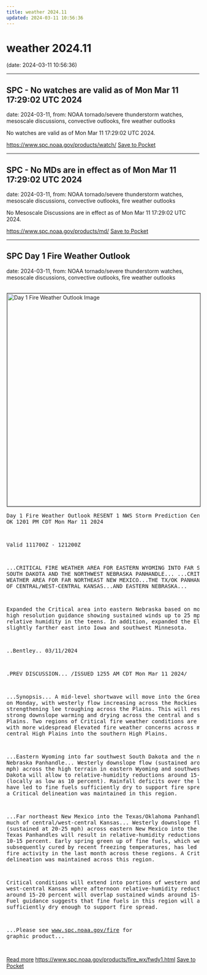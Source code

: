 ```yaml
---
title: weather 2024.11
updated: 2024-03-11 10:56:36
---
```


# weather 2024.11

(date: 2024-03-11 10:56:36)

---

## SPC - No watches are valid as of Mon Mar 11 17:29:02 UTC 2024

date: 2024-03-11, from: NOAA tornado/severe thunderstorm watches, mesoscale discussions, convective outlooks, fire weather outlooks

No watches are valid as of Mon Mar 11 17:29:02 UTC 2024.

<span class="feed-item-link">
<a href="https://www.spc.noaa.gov/products/watch/">https://www.spc.noaa.gov/products/watch/</a> <a href="https://getpocket.com/save" class="pocket-btn" data-lang="en" data-save-url="https://www.spc.noaa.gov/products/watch/">Save to Pocket</a>
</span>

---

## SPC - No MDs are in effect as of Mon Mar 11 17:29:02 UTC 2024

date: 2024-03-11, from: NOAA tornado/severe thunderstorm watches, mesoscale discussions, convective outlooks, fire weather outlooks

No Mesoscale Discussions are in effect as of Mon Mar 11 17:29:02 UTC 2024.

<span class="feed-item-link">
<a href="https://www.spc.noaa.gov/products/md/">https://www.spc.noaa.gov/products/md/</a> <a href="https://getpocket.com/save" class="pocket-btn" data-lang="en" data-save-url="https://www.spc.noaa.gov/products/md/">Save to Pocket</a>
</span>

---

## SPC Day 1 Fire Weather Outlook

date: 2024-03-11, from: NOAA tornado/severe thunderstorm watches, mesoscale discussions, convective outlooks, fire weather outlooks

<br /><a href="https://www.spc.noaa.gov/products/fire_wx/fwdy1.html"><img src="https://www.spc.noaa.gov/products/fire_wx/day1fireotlk.gif" border="1" alt="Day 1 Fire Weather Outlook Image" hspace="1" vspace="1" width="815" height="555" align="center" /></a><pre>
Day 1 Fire Weather Outlook RESENT 1
NWS Storm Prediction Center Norman OK
1201 PM CDT Mon Mar 11 2024

Valid 111700Z - 121200Z

...CRITICAL FIRE WEATHER AREA FOR EASTERN WYOMING INTO FAR SOUTHWEST
SOUTH DAKOTA AND THE NORTHWEST NEBRASKA PANHANDLE...
...CRITICAL FIRE WEATHER AREA FOR FAR NORTHEAST NEW MEXICO...THE
TX/OK PANHANDLES...MUCH OF CENTRAL/WEST-CENTRAL KANSAS...AND EASTERN
NEBRASKA...

Expanded the Critical area into eastern Nebraska based on morning
high resolution guidance showing sustained winds up to 25 mph and
relative humidity in the teens. In addition, expanded the Elevated
area slightly farther east into Iowa and southwest Minnesota.

..Bentley.. 03/11/2024

.PREV DISCUSSION... /ISSUED 1255 AM CDT Mon Mar 11 2024/

...Synopsis...
A mid-level shortwave will move into the Great Basin on Monday, with
westerly flow increasing across the Rockies and strengthening lee
troughing across the Plains. This will result in strong downslope
warming and drying across the central and south-central Plains. Two
regions of Critical fire weather conditions are expected, with more
widespread Elevated fire weather concerns across much of the central
High Plains into the southern High Plains.

...Eastern Wyoming into far southwest South Dakota and the northwest
Nebraska Panhandle...
Westerly downslope flow (sustained around 20-25 mph) across the high
terrain in eastern Wyoming and southwestern South Dakota will allow
to relative-humidity reductions around 15-20 percent (locally as low
as 10 percent). Rainfall deficits over the last month have led to
fine fuels sufficiently dry to support fire spread. As such, a
Critical delineation was maintained in this region.

...Far northeast New Mexico into the Texas/Oklahoma Panhandles and
much of central/west-central Kansas...
Westerly downslope flow (sustained at 20-25 mph) across eastern New
Mexico into the Oklahoma and Texas Panhandles will result in
relative-humidity reductions to around 10-15 percent. Early spring
green up of fine fuels, which were subsequently cured by recent
freezing temperatures, has led to large fire activity in the last
month across these regions. A Critical delineation was maintained
across this region. 

Critical conditions will extend into portions of western and
west-central Kansas where afternoon relative-humidity reductions to
around 15-20 percent will overlap sustained winds around 15-20 mph).
Fuel guidance suggests that fine fuels in this region will are
sufficiently dry enough to support fire spread.

...Please see www.spc.noaa.gov/fire for graphic product...

</pre>
<a href="https://www.spc.noaa.gov/products/fire_wx/fwdy1.html">Read more</a>


<span class="feed-item-link">
<a href="https://www.spc.noaa.gov/products/fire_wx/fwdy1.html">https://www.spc.noaa.gov/products/fire_wx/fwdy1.html</a> <a href="https://getpocket.com/save" class="pocket-btn" data-lang="en" data-save-url="https://www.spc.noaa.gov/products/fire_wx/fwdy1.html">Save to Pocket</a>
</span>



<script type="text/javascript">!function(d,i){if(!d.getElementById(i)){var j=d.createElement("script");j.id=i;j.src="https://widgets.getpocket.com/v1/j/btn.js?v=1";var w=d.getElementById(i);d.body.appendChild(j);}}(document,"pocket-btn-js");</script>

